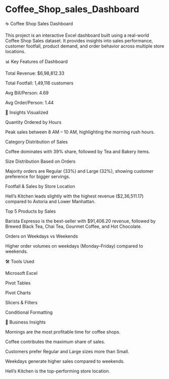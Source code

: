 # Coffee_Shop_sales_Dashboard
☕ Coffee Shop Sales Dashboard

This project is an interactive Excel dashboard built using a real-world Coffee Shop Sales dataset. It provides insights into sales performance, customer footfall, product demand, and order behavior across multiple store locations.

📊 Key Features of Dashboard

Total Revenue: $6,98,812.33

Total Footfall: 1,49,116 customers

Avg Bill/Person: 4.69

Avg Order/Person: 1.44

🔑 Insights Visualized

Quantity Ordered by Hours

Peak sales between 8 AM – 10 AM, highlighting the morning rush hours.

Category Distribution of Sales

Coffee dominates with 39% share, followed by Tea and Bakery items.

Size Distribution Based on Orders

Majority orders are Regular (33%) and Large (32%), showing customer preference for bigger servings.

Footfall & Sales by Store Location

Hell’s Kitchen leads slightly with the highest revenue ($2,36,511.17) compared to Astoria and Lower Manhattan.

Top 5 Products by Sales

Barista Espresso is the best-seller with $91,406.20 revenue, followed by Brewed Black Tea, Chai Tea, Gourmet Coffee, and Hot Chocolate.

Orders on Weekdays vs Weekends

Higher order volumes on weekdays (Monday–Friday) compared to weekends.

🛠 Tools Used

Microsoft Excel

Pivot Tables

Pivot Charts

Slicers & Filters

Conditional Formatting

🎯 Business Insights

Mornings are the most profitable time for coffee shops.

Coffee contributes the maximum share of sales.

Customers prefer Regular and Large sizes more than Small.

Weekdays generate higher sales compared to weekends.

Hell’s Kitchen is the top-performing store location.
